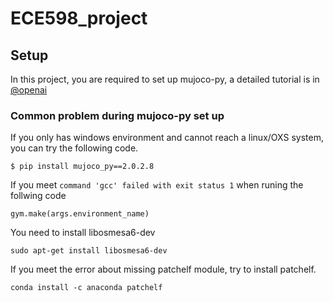 # ECE598_project

## Setup
In this project, you are required to set up mujoco-py, a detailed tutorial is in [@openai](https://github.com/openai/mujoco-py#install-mujoco)

### Common problem during mujoco-py set up
If you only has windows environment and cannot reach a linux/OXS system, you can try the following code.

```
$ pip install mujoco_py==2.0.2.8
```

If you meet `command 'gcc' failed with exit status 1`  when runing the follwing code
```
gym.make(args.environment_name)
```
You need to install libosmesa6-dev

```
sudo apt-get install libosmesa6-dev
```

If you meet the error about missing patchelf module, try to install patchelf.

```
conda install -c anaconda patchelf
```
